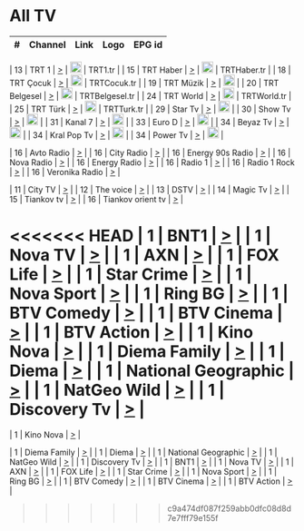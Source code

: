 <h1>All TV</h1>

| #   | Channel        | Link  | Logo | EPG id |
|:---:|:--------------:|:-----:|:----:|:------:|

| 13  | TRT 1            | [>](https://tv-trt1.medya.trt.com.tr/master.m3u8) | <img height="20" src="https://i.imgur.com/j786OLG.png"/> | TRT1.tr |
| 15  | TRT Haber        | [>](https://tv-trthaber.medya.trt.com.tr/master.m3u8) | <img height="20" src="https://i.imgur.com/OVfo8Ab.png"/> | TRTHaber.tr |
| 18  | TRT Çocuk        | [>](https://tv-trtcocuk.medya.trt.com.tr/master.m3u8) | <img height="20" src="https://i.imgur.com/QLFmD6d.png"/> | TRTCocuk.tr |
| 19  | TRT Müzik        | [>](https://tv-trtmuzik.medya.trt.com.tr/master.m3u8) | <img height="20" src="https://i.imgur.com/fIVFCEd.png"/> |
| 20  | TRT Belgesel     | [>](https://tv-trtbelgesel.medya.trt.com.tr/master.m3u8) | <img height="20" src="https://i.imgur.com/MGO87pe.png"/> | TRTBelgesel.tr |
| 24  | TRT World        | [>](https://tv-trtworld.medya.trt.com.tr/master.m3u8) | <img height="20" src="https://i.imgur.com/JEA2xpv.png"/> | TRTWorld.tr |
| 25  | TRT Türk         | [>](https://tv-trtturk.medya.trt.com.tr/master.m3u8) | <img height="20" src="https://i.imgur.com/OSTOQNw.png"/> | TRTTurk.tr |
| 29  | Star Tv   | [>](https://dogus-live.daioncdn.net/startv/startv_360p.m3u8) | <img height="20" src="https://i.imgur.com/IebUZx1.png"/> |
| 30  | Show Tv     | [>](https://ciner-live.daioncdn.net/showtv/showtv.m3u8) | <img height="20" src="https://i.imgur.com/IebUZx1.png"/> |
| 31  | Kanal 7     | [>](https://kanal7-live.daioncdn.net/kanal7/kanal7.m3u8) | <img height="20" src="https://i.imgur.com/IebUZx1.png"/> |
| 33  | Euro D    | [>](https://www.youtube.com/user/KanalD/live) | <img height="20" src="https://i.imgur.com/IebUZx1.png"/> |
| 34  | Beyaz Tv     | [>](https://beyaztv-live.daioncdn.net/beyaztv/beyaztv.m3u8) | <img height="20" src="https://i.imgur.com/IebUZx1.png"/> |
| 34  | Kral Pop Tv     | [>](https://www.youtube.com/watch?v=GuFTuKoXepw) | <img height="20" src="https://i.imgur.com/IebUZx1.png"/> |
| 34  | Power Tv     | [>](https://livetv.powerapp.com.tr/powerTV/powerhd.smil/chunklist.m3u8) | <img height="20" src="https://i.imgur.com/IebUZx1.png"/> |

| 16  | Avto Radio | [>](http://stream.metacast.eu/avtoradio.mp3.m3u) |
| 16  | City Radio | [>](http://stream.metacast.eu/city.aac.m3u) |
| 16  | Energy 90s Radio | [>](http://stream.metacast.eu/energy-90s.m3u) |
| 16  | Nova Radio | [>](http://stream.metacast.eu/nova.aac.m3u) |
| 16  | Energy Radio | [>](http://stream.metacast.eu/nrj.aac.m3u) |
| 16  | Radio 1 | [>](http://stream.metacast.eu/radio1.aac.m3u) |
| 16  | Radio 1 Rock | [>](http://stream.metacast.eu/radio1rock.aac.m3u) |
| 16  | Veronika Radio | [>](http://stream.metacast.eu/veronika.aac.m3u) |

| 11  | City TV | [>](https://tv.city.bg/play/tshls/citytv/index.m3u8) |
| 12  | The voice | [>](https://bss1.neterra.tv/thevoice/thevoice.m3u8) |
| 13  | DSTV | [>](http://46.249.95.140:8081/hls/data.m3u8) |
| 14  | Magic Tv | [>](https://bss1.neterra.tv/magictv/magictv.m3u8) |
| 15  | Tiankov tv | [>](https://streamer103.neterra.tv/tiankov-folk/live.m3u8) |
| 16  | Tiankov orient tv | [>](https://streamer103.neterra.tv/tiankov-orient/live.m3u8) |

<<<<<<< HEAD
| 1 | BNT1 | [>](https://ymkaya.xyz:36650/tv/bnt1/playlist.m3u8?wmsAuthSign=c2VydmVyX3RpbWU9NS8xNC8yMDI1IDE6MDU6NDYgUE0maGFzaF92YWx1ZT0xdkw1N3RlMWUzVnJxWDNucFhRaEpBPT0mdmFsaWRtaW51dGVzPTYw) |
| 1 | Nova TV | [>](https://ymkaya.xyz:36650/tv/novatv/playlist.m3u8?wmsAuthSign=c2VydmVyX3RpbWU9NS8xNC8yMDI1IDE6MDU6NTYgUE0maGFzaF92YWx1ZT1kcENjNWdBSlgwQ1ZiamQ2SWluWlV3PT0mdmFsaWRtaW51dGVzPTYw) |
| 1 | AXN | [>](https://ymkaya.xyz:36650/tv/axn/playlist.m3u8?wmsAuthSign=c2VydmVyX3RpbWU9NS8xNC8yMDI1IDE6MDY6MDUgUE0maGFzaF92YWx1ZT1HaHNoeXFWSTRoaVMwOHNaUTRYdTlBPT0mdmFsaWRtaW51dGVzPTYw) |
| 1 | FOX Life | [>](https://ymkaya.xyz:36650/tv/foxlife/playlist.m3u8?wmsAuthSign=c2VydmVyX3RpbWU9NS8xNC8yMDI1IDE6MDY6MTUgUE0maGFzaF92YWx1ZT1rRVZpamR0aWNBN2s5SzZIUjdOdzNRPT0mdmFsaWRtaW51dGVzPTYw) |
| 1 | Star Crime | [>](https://ymkaya.xyz:36650/tv/foxcrime/playlist.m3u8?wmsAuthSign=c2VydmVyX3RpbWU9NS8xNC8yMDI1IDE6MDY6MjQgUE0maGFzaF92YWx1ZT05TVV3ME14NWpyUFBCMG4vZjloa2FRPT0mdmFsaWRtaW51dGVzPTYw) |
| 1 | Nova Sport | [>](https://ymkaya.xyz:36650/tv/novasport/playlist.m3u8?wmsAuthSign=c2VydmVyX3RpbWU9NS8xNC8yMDI1IDE6MDY6MzUgUE0maGFzaF92YWx1ZT1VODdtMXF6L1Zpdm1nYStBTzBtT05nPT0mdmFsaWRtaW51dGVzPTYw) |
| 1 | Ring BG | [>](https://ymkaya.xyz:36650/tv/ringbg/playlist.m3u8?wmsAuthSign=c2VydmVyX3RpbWU9NS8xNC8yMDI1IDE6MDY6NDQgUE0maGFzaF92YWx1ZT1sVDFmMDV4MXdHV1hRTXFoU1BLTHV3PT0mdmFsaWRtaW51dGVzPTYw) |
| 1 | BTV Comedy | [>](https://ymkaya.xyz:36650/tv/btvcomedy/playlist.m3u8?wmsAuthSign=c2VydmVyX3RpbWU9NS8xNC8yMDI1IDE6MDY6NTQgUE0maGFzaF92YWx1ZT1jZ0FKRWpUZzhoVmtYUzNuVVNCWXpRPT0mdmFsaWRtaW51dGVzPTYw) |
| 1 | BTV Cinema | [>](https://ymkaya.xyz:36650/tv/btvcinema/playlist.m3u8?wmsAuthSign=c2VydmVyX3RpbWU9NS8xNC8yMDI1IDE6MDc6MDMgUE0maGFzaF92YWx1ZT1Nd1ZFWVBDUTl6UTJ1azVBRFhibHV3PT0mdmFsaWRtaW51dGVzPTYw) |
| 1 | BTV Action | [>](https://ymkaya.xyz:36650/tv/btvaction/playlist.m3u8?wmsAuthSign=c2VydmVyX3RpbWU9NS8xNC8yMDI1IDE6MDc6MTMgUE0maGFzaF92YWx1ZT1ldTRVbXFPRUtVbVdLd28vb2lxMUdRPT0mdmFsaWRtaW51dGVzPTYw) |
| 1 | Kino Nova | [>](https://ymkaya.xyz:36650/tv/kinonova/playlist.m3u8?wmsAuthSign=c2VydmVyX3RpbWU9NS8xNC8yMDI1IDE6MDc6MjIgUE0maGFzaF92YWx1ZT13MVJTSzdoUSs1RHBxeVZsRloxNDZBPT0mdmFsaWRtaW51dGVzPTYw) |
| 1 | Diema Family | [>](https://ymkaya.xyz:36650/tv/diemafamily/playlist.m3u8?wmsAuthSign=c2VydmVyX3RpbWU9NS8xNC8yMDI1IDE6MDc6MzIgUE0maGFzaF92YWx1ZT14Qmx5MlJqWm9ZQXYrTG1nNmRHOTR3PT0mdmFsaWRtaW51dGVzPTYw) |
| 1 | Diema | [>](https://ymkaya.xyz:36650/tv/diema/playlist.m3u8?wmsAuthSign=c2VydmVyX3RpbWU9NS8xNC8yMDI1IDE6MDc6NDEgUE0maGFzaF92YWx1ZT12UE5ESVE3VUkzODdGelU2OGR6NVdRPT0mdmFsaWRtaW51dGVzPTYw) |
| 1 | National Geographic | [>](https://ymkaya.xyz:36650/tv/natgeo/playlist.m3u8?wmsAuthSign=c2VydmVyX3RpbWU9NS8xNC8yMDI1IDE6MDc6NTEgUE0maGFzaF92YWx1ZT01WEkzVWpocGxZaHNYa2pMUU5LUGpnPT0mdmFsaWRtaW51dGVzPTYw) |
| 1 | NatGeo Wild | [>](https://ymkaya.xyz:36650/tv/natgeowild/playlist.m3u8?wmsAuthSign=c2VydmVyX3RpbWU9NS8xNC8yMDI1IDE6MDg6MDAgUE0maGFzaF92YWx1ZT1BeXYyM1FtMFJPSWgweWtsQVBJcVhBPT0mdmFsaWRtaW51dGVzPTYw) |
| 1 | Discovery Tv | [>](https://ymkaya.xyz:36650/tv/discovery/playlist.m3u8?wmsAuthSign=c2VydmVyX3RpbWU9NS8xNC8yMDI1IDE6MDg6MDkgUE0maGFzaF92YWx1ZT1PbUNsbDd1TDUwNXZuaEduQXJ5dCt3PT0mdmFsaWRtaW51dGVzPTYw) |
=======


| 1 | Kino Nova | [>](https://ymkaya.xyz:11336/tv/kinonova/playlist.m3u8?wmsAuthSign=c2VydmVyX3RpbWU9MS8yLzIwMjUgNDo0MDoyMCBBTSZoYXNoX3ZhbHVlPWlFS1FrWEtMMVRFM3l5YklUWUJQUHc9PSZ2YWxpZG1pbnV0ZXM9NjA=) |

| 1 | Diema Family | [>](https://ymkaya.xyz:11336/tv/diemafamily/playlist.m3u8?wmsAuthSign=c2VydmVyX3RpbWU9MS8yLzIwMjUgNDo0MDozMCBBTSZoYXNoX3ZhbHVlPUVUaTVKTldvZTF5WVVCM0YwL21kaXc9PSZ2YWxpZG1pbnV0ZXM9NjA=) |
| 1 | Diema | [>](https://ymkaya.xyz:11336/tv/diema/playlist.m3u8?wmsAuthSign=c2VydmVyX3RpbWU9MS8yLzIwMjUgNDo0MDo0MCBBTSZoYXNoX3ZhbHVlPVlYMWVJT2NuUjNpUTBsaytEUFFOS2c9PSZ2YWxpZG1pbnV0ZXM9NjA=) |
| 1 | National Geographic | [>](https://ymkaya.xyz:11336/tv/natgeo/playlist.m3u8?wmsAuthSign=c2VydmVyX3RpbWU9MS8yLzIwMjUgNDo0MTo0MSBBTSZoYXNoX3ZhbHVlPTJQTlVmcG5nYWx0M013eUhGRGxnd0E9PSZ2YWxpZG1pbnV0ZXM9NjA=) |
| 1 | NatGeo Wild | [>](https://ymkaya.xyz:11336/tv/natgeowild/playlist.m3u8?wmsAuthSign=c2VydmVyX3RpbWU9MS8yLzIwMjUgNDo0MTo1MSBBTSZoYXNoX3ZhbHVlPVl1OXZaTTliN0hGWEN3eDBYd1duNkE9PSZ2YWxpZG1pbnV0ZXM9NjA=) |
| 1 | Discovery Tv | [>](https://ymkaya.xyz:11336/tv/discovery/playlist.m3u8?wmsAuthSign=c2VydmVyX3RpbWU9MS8yLzIwMjUgNDo0MjowMSBBTSZoYXNoX3ZhbHVlPWtBQmdLNlY2RmQwWElzMVYzSDJyVkE9PSZ2YWxpZG1pbnV0ZXM9NjA=) |
| 1 | BNT1 | [>](https://ymkaya.xyz:11336/tv/bnt1/playlist.m3u8?wmsAuthSign=c2VydmVyX3RpbWU9MS8yLzIwMjUgNDozODozOCBBTSZoYXNoX3ZhbHVlPVVrMVlRQXpJWlhYeUh6ZFVpSC9NMUE9PSZ2YWxpZG1pbnV0ZXM9NjA=) |
| 1 | Nova TV | [>](https://ymkaya.xyz:11336/tv/novatv/playlist.m3u8?wmsAuthSign=c2VydmVyX3RpbWU9MS8yLzIwMjUgNDozODo0OCBBTSZoYXNoX3ZhbHVlPUVxQjh1a0ZzYkVGZU8zZDFGTzdreVE9PSZ2YWxpZG1pbnV0ZXM9NjA=) |
| 1 | AXN | [>](https://ymkaya.xyz:11336/tv/axn/playlist.m3u8?wmsAuthSign=c2VydmVyX3RpbWU9MS8yLzIwMjUgNDozODo1OCBBTSZoYXNoX3ZhbHVlPUpkWStGY1hkNXhaOVpPZ0thQ0FZL3c9PSZ2YWxpZG1pbnV0ZXM9NjA=) |
| 1 | FOX Life | [>](https://ymkaya.xyz:11336/tv/foxlife/playlist.m3u8?wmsAuthSign=c2VydmVyX3RpbWU9MS8yLzIwMjUgNDozOToxMCBBTSZoYXNoX3ZhbHVlPWt1ZDc1T3AzYlZDTjJnSy9TU0xJZlE9PSZ2YWxpZG1pbnV0ZXM9NjA=) |
| 1 | Star Crime | [>](https://ymkaya.xyz:11336/tv/foxcrime/playlist.m3u8?wmsAuthSign=c2VydmVyX3RpbWU9MS8yLzIwMjUgNDozOToyMCBBTSZoYXNoX3ZhbHVlPXIwVU45Nm9FR1l2enNkTG9TanBxbmc9PSZ2YWxpZG1pbnV0ZXM9NjA=) |
| 1 | Nova Sport | [>](https://ymkaya.xyz:11336/tv/novasport/playlist.m3u8?wmsAuthSign=c2VydmVyX3RpbWU9MS8yLzIwMjUgNDozOTozMCBBTSZoYXNoX3ZhbHVlPXlSZ0UxazVaM0xhSmc0NmR4T0c1T2c9PSZ2YWxpZG1pbnV0ZXM9NjA=) |
| 1 | Ring BG | [>](https://ymkaya.xyz:11336/tv/ringbg/playlist.m3u8?wmsAuthSign=c2VydmVyX3RpbWU9MS8yLzIwMjUgNDozOTo0MCBBTSZoYXNoX3ZhbHVlPTR4aUlFNHVUYWN4enY1WkVuOFZma2c9PSZ2YWxpZG1pbnV0ZXM9NjA=) |
| 1 | BTV Comedy | [>](https://ymkaya.xyz:11336/tv/btvcomedy/playlist.m3u8?wmsAuthSign=c2VydmVyX3RpbWU9MS8yLzIwMjUgNDozOTo1MCBBTSZoYXNoX3ZhbHVlPUtrMTJ2RHNTTUU1RFp1ZkVOdXFSK3c9PSZ2YWxpZG1pbnV0ZXM9NjA=) |
| 1 | BTV Cinema | [>](https://ymkaya.xyz:11336/tv/btvcinema/playlist.m3u8?wmsAuthSign=c2VydmVyX3RpbWU9MS8yLzIwMjUgNDozOTo1OSBBTSZoYXNoX3ZhbHVlPTZWcU9FZW56cG1NM1lrYy8xNE5NeHc9PSZ2YWxpZG1pbnV0ZXM9NjA=) |
| 1 | BTV Action | [>](https://ymkaya.xyz:11336/tv/btvaction/playlist.m3u8?wmsAuthSign=c2VydmVyX3RpbWU9MS8yLzIwMjUgNDo0MDoxMCBBTSZoYXNoX3ZhbHVlPUlDd0ErRkZVWThyMVZwR3c2REdGZ3c9PSZ2YWxpZG1pbnV0ZXM9NjA=) |
>>>>>>> c9a474df087f259abb0dfc08d8d7e7fff79e155f
